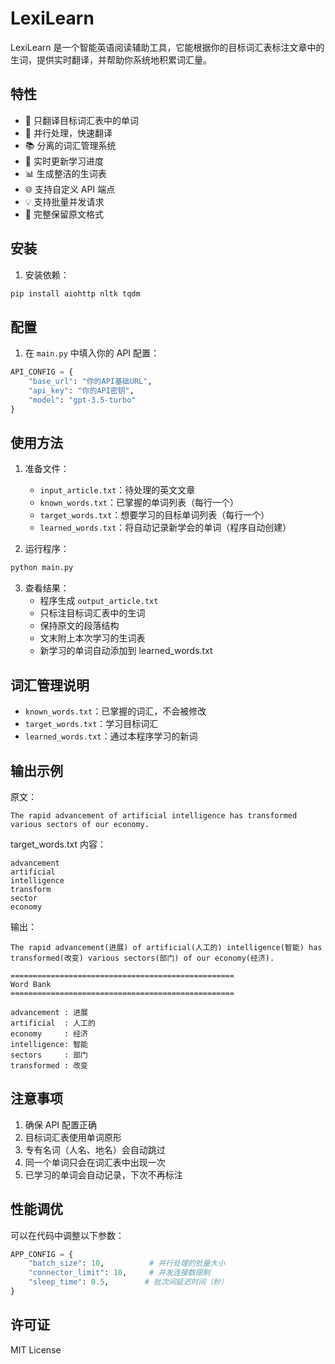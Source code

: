 # LexiLearn

LexiLearn 是一个智能英语阅读辅助工具，它能根据你的目标词汇表标注文章中的生词，提供实时翻译，并帮助你系统地积累词汇量。

## 特性

- 🎯 只翻译目标词汇表中的单词
- 🚀 并行处理，快速翻译
- 📚 分离的词汇管理系统
- 🔄 实时更新学习进度
- 📊 生成整洁的生词表
- 🌐 支持自定义 API 端点
- 💡 支持批量并发请求
- 📄 完整保留原文格式

## 安装

1. 安装依赖：
```bash
pip install aiohttp nltk tqdm
```

## 配置

1. 在 `main.py` 中填入你的 API 配置：
```python
API_CONFIG = {
    "base_url": "你的API基础URL",
    "api_key": "你的API密钥",
    "model": "gpt-3.5-turbo"
}
```

## 使用方法

1. 准备文件：
   - `input_article.txt`：待处理的英文文章
   - `known_words.txt`：已掌握的单词列表（每行一个）
   - `target_words.txt`：想要学习的目标单词列表（每行一个）
   - `learned_words.txt`：将自动记录新学会的单词（程序自动创建）

2. 运行程序：
```bash
python main.py
```

3. 查看结果：
   - 程序生成 `output_article.txt`
   - 只标注目标词汇表中的生词
   - 保持原文的段落结构
   - 文末附上本次学习的生词表
   - 新学习的单词自动添加到 learned_words.txt

## 词汇管理说明

- `known_words.txt`：已掌握的词汇，不会被修改
- `target_words.txt`：学习目标词汇
- `learned_words.txt`：通过本程序学习的新词

## 输出示例

原文：
```text
The rapid advancement of artificial intelligence has transformed various sectors of our economy.
```

target_words.txt 内容：
```text
advancement
artificial
intelligence
transform
sector
economy
```

输出：
```text
The rapid advancement(进展) of artificial(人工的) intelligence(智能) has transformed(改变) various sectors(部门) of our economy(经济).

==================================================
Word Bank
==================================================

advancement : 进展
artificial  : 人工的
economy     : 经济
intelligence: 智能
sectors     : 部门
transformed : 改变
```

## 注意事项

1. 确保 API 配置正确
2. 目标词汇表使用单词原形
3. 专有名词（人名、地名）会自动跳过
4. 同一个单词只会在词汇表中出现一次
5. 已学习的单词会自动记录，下次不再标注

## 性能调优

可以在代码中调整以下参数：
```python
APP_CONFIG = {
    "batch_size": 10,          # 并行处理的批量大小
    "connector_limit": 10,     # 并发连接数限制
    "sleep_time": 0.5,        # 批次间延迟时间（秒）
}
```

## 许可证

MIT License
